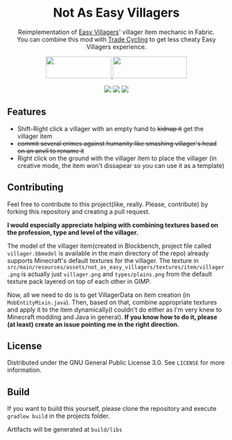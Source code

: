 <h1 align="center">Not As Easy Villagers</h1>
<p align="center">Reimplementation of <a href="https://github.com/henkelmax/easy-villagers">Easy Villagers</a>' villager item mechanic in Fabric.<br> You can combine this mod with <a href="https://www.curseforge.com/minecraft/mc-mods/trade-cycling">Trade Cycling</a> to get less cheaty Easy Villagers experience.</p>




<p align="center">
  <a title="Fabric API" href="https://github.com/FabricMC/fabric">
    <img src="https://i.imgur.com/Ol1Tcf8.png" width="151" height="50" />
  </a>
  <a title="Fabric Language Kotlin" href="https://github.com/FabricMC/fabric-language-kotlin" target="_blank" rel="noopener noreferrer">
    <img src="https://i.imgur.com/c1DH9VL.png" width="171" height="50" />
  </a>
</p>
<p align="center">
  <a href="https://opensource.org/licenses/GPL-3.0"><img src="https://img.shields.io/badge/License-GPL%203.0-brightgreen.svg"></a>
    <a href="https://www.curseforge.com/minecraft/mc-mods/kibe"><img src="http://cf.way2muchnoise.eu/versions/kibe_latest.svg"></a>
  <a href="https://www.curseforge.com/minecraft/mc-mods/kibe"><img src="http://cf.way2muchnoise.eu/kibe.svg"></a>
</p>

## Features
 - Shift-Right click a villager with an empty hand to ~~kidnap it~~ get the villager item
 - ~~commit several crimes against humanity like smashing villager's head on an anvil to rename it~~
 - Right click on the ground with the villager item to place the villager (in creative mode, the item won't dissapear so you can use it as a template)

## Contributing
Feel free to contribute to this project(like, really. Please, contribute) by forking this repository and creating a pull request.

**I would especially appreciate helping with combining textures based on the profession, type and level of the villager.**

The model of the villager item(created in Blockbench, project file called `villager.bbmodel` is available in the main directory of the repo) already supports Minecraft's default textures for the villager. The texture in `src/main/resources/assets/not_as_easy_villagers/textures/item/villager.png` is actually just `villager.png` and `types/plains.png` from the default texture pack layered on top of each other in GIMP.

Now, all we need to do is to get VillagerData on item creation (in `MobEntityMixin.java`). Then, based on that, combine appropriate textures and apply it to the item dynamically(I couldn't do either as I'm very knew to Minecraft modding and Java in general). **If you know how to do it, please (at least) create an issue pointing me in the right direction.** 

## License
Distributed under the GNU General Public License 3.0. See `LICENSE` for more information.

## Build
If you want to build this yourself, please clone the repository and execute `gradlew build` in the projects folder. 

Artifacts will be generated at `build/libs`